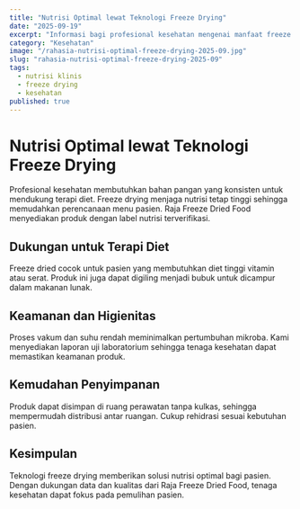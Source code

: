 ```yaml
---
title: "Nutrisi Optimal lewat Teknologi Freeze Drying"
date: "2025-09-19"
excerpt: "Informasi bagi profesional kesehatan mengenai manfaat freeze drying dalam mempertahankan nutrisi dan mendukung terapi diet pasien."
category: "Kesehatan"
image: "/rahasia-nutrisi-optimal-freeze-drying-2025-09.jpg"
slug: "rahasia-nutrisi-optimal-freeze-drying-2025-09"
tags:
  - nutrisi klinis
  - freeze drying
  - kesehatan
published: true
---
```


# Nutrisi Optimal lewat Teknologi Freeze Drying

Profesional kesehatan membutuhkan bahan pangan yang konsisten untuk mendukung terapi diet. Freeze drying menjaga nutrisi tetap tinggi sehingga memudahkan perencanaan menu pasien. Raja Freeze Dried Food menyediakan produk dengan label nutrisi terverifikasi.

## Dukungan untuk Terapi Diet

Freeze dried cocok untuk pasien yang membutuhkan diet tinggi vitamin atau serat. Produk ini juga dapat digiling menjadi bubuk untuk dicampur dalam makanan lunak.

## Keamanan dan Higienitas

Proses vakum dan suhu rendah meminimalkan pertumbuhan mikroba. Kami menyediakan laporan uji laboratorium sehingga tenaga kesehatan dapat memastikan keamanan produk.

## Kemudahan Penyimpanan

Produk dapat disimpan di ruang perawatan tanpa kulkas, sehingga mempermudah distribusi antar ruangan. Cukup rehidrasi sesuai kebutuhan pasien.

## Kesimpulan

Teknologi freeze drying memberikan solusi nutrisi optimal bagi pasien. Dengan dukungan data dan kualitas dari Raja Freeze Dried Food, tenaga kesehatan dapat fokus pada pemulihan pasien.
